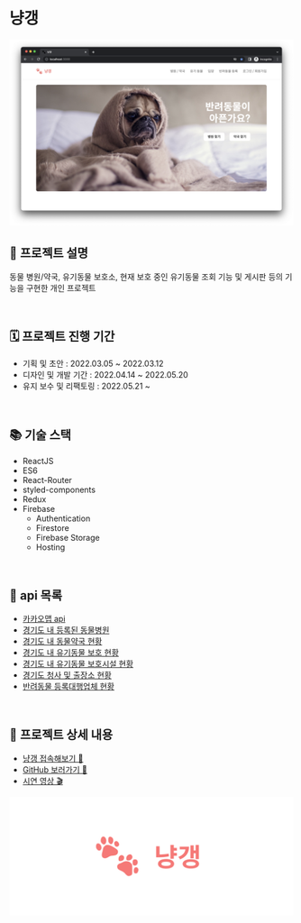# 냥갱

<a href="https://nyang-gang.web.app" alt="냥갱 접속"><img src="./markdown/images/main.png"></a>

## 📄 프로젝트 설명

동물 병원/약국, 유기동물 보호소, 현재 보호 중인 유기동물 조회 기능 및 게시판 등의 기능을 구현한 개인 프로젝트

<br />

## 🗓 프로젝트 진행 기간

- 기획 및 초안 : 2022.03.05 ~ 2022.03.12
- 디자인 및 개발 기간 : 2022.04.14 ~ 2022.05.20
- 유지 보수 및 리팩토링 : 2022.05.21 ~

<br />

## 📚 기술 스택

- ReactJS
- ES6
- React-Router
- styled-components
- Redux
- Firebase
  - Authentication
  - Firestore
  - Firebase Storage
  - Hosting

<br />

## 📑 api 목록

- [카카오맵 api](https://apis.map.kakao.com/web/guide/ "카카오맵 api 문서 이동")
- [경기도 내 등록된 동물병원](https://data.gg.go.kr/portal/data/service/selectServicePage.do?page=1&rows=10&sortColumn=&sortDirection=&infId=Y5M0CVS8XM2C821G09A813809578&infSeq=3&order=&loc=&searchWord=동물병원&BIZPLC_NM=&BSN_STATE_NM=&REFINE_ROADNM_ADDR=, "공공데이터포털 이동")
- [경기도 내 동물약국 현황](https://data.gg.go.kr/portal/data/service/selectServicePage.do?page=1&rows=10&sortColumn=&sortDirection=&infId=1664G9P3897924K608Z3588543&infSeq=3&order=&loc=&searchWord=동물약국, "공공데이터포털 이동")
- [경기도 내 유기동물 보호 현황](https://data.gg.go.kr/portal/data/service/selectServicePage.do?page=1&sortColumn=&sortDirection=&infId=UOKOBXSYKT10BAGIDAXZ28522406&infSeq=1&searchWord=유기동물, "공공데이터포털 이동")
- [경기도 내 유기동물 보호시설 현황](https://data.gg.go.kr/portal/data/service/selectServicePage.do?page=1&rows=10&sortColumn=&sortDirection=&infId=IFCTHC90596EV59Q861V1622341&infSeq=1&order=&loc=&searchWord=유기동물, "공공데이터포털 이동")
- [경기도 청사 및 출장소 현황](https://data.gg.go.kr/portal/data/service/selectServicePage.do?page=1&rows=10&sortColumn=&sortDirection=&infId=4S17FIR05U0L2SOW82B712842838&infSeq=3&order=&loc=&searchWord=청사, "공공데이터포털 이동")
- [반려동물 등록대행업체 현황](https://data.gg.go.kr/portal/data/service/selectServicePage.do?page=1&sortColumn=&sortDirection=&infId=FD37CI7UL6TCGFW1US9028574467&infSeq=1&searchWord=동물등록, "공공데이터포털 이동")

<br />

## 👀 프로젝트 상세 내용

- [냥갱 접속해보기 🐾](https://nyang-gang.web.app "냥갱")
- [GitHub 보러가기 📝](https://www.notion.so/60cdd0d1c2f24a488bbfb0cb9df115f5 "Notion으로 이동")
- [시연 영상 🎬](https://drive.google.com/file/d/1AGNiThBoy7zJX6zi_sgGa7Kt8F-29L1B/view "Google Drive로 이동")

<a href="https://nyang-gang.web.app"><img src="./src/images/nyang-gang.png"></a>
